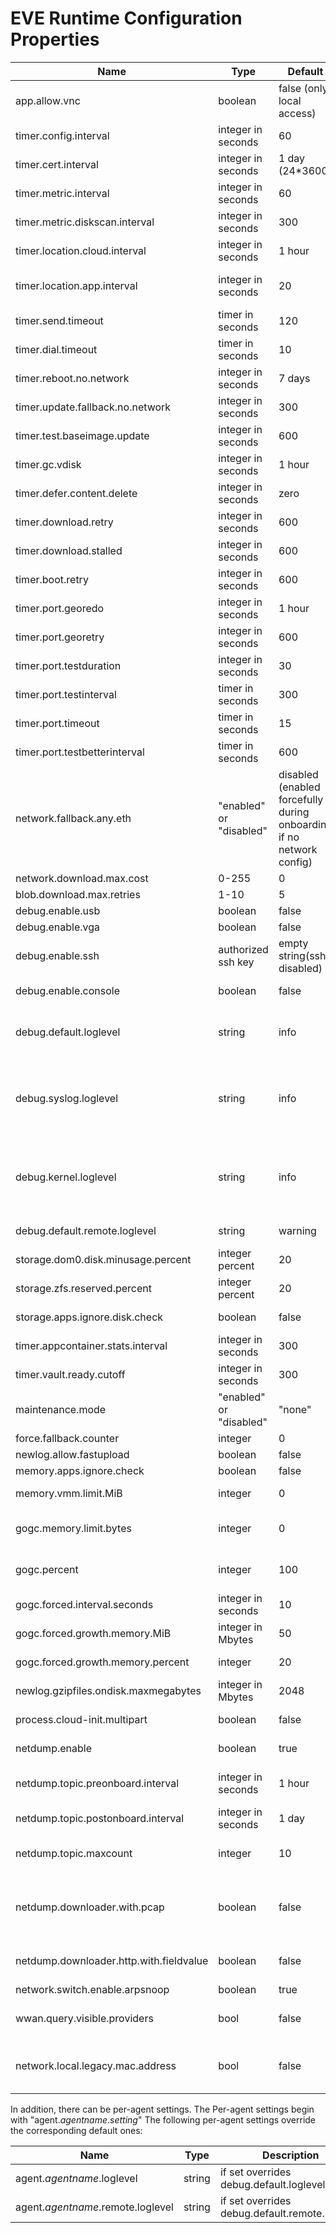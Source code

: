 # EVE Runtime Configuration Properties

| Name | Type | Default | Description |
| ---- | ---- | ------- | ----------- |
| app.allow.vnc | boolean | false (only local access) | allow access to EVE's VNC ports from external IPs |
| timer.config.interval | integer in seconds | 60 | how frequently device gets config |
| timer.cert.interval | integer in seconds | 1 day (24*3600) | how frequently device checks for new controller certificates |
| timer.metric.interval  | integer in seconds | 60 | how frequently device reports metrics |
| timer.metric.diskscan.interval  | integer in seconds | 300 | how frequently device should scan the disk for metrics |
| timer.location.cloud.interval | integer in seconds | 1 hour | how frequently device reports geographic location information to controller |
| timer.location.app.interval | integer in seconds | 20 | how frequently device reports geographic location information to applications (to local profile server and to other apps via meta-data server) |
| timer.send.timeout | timer in seconds | 120 | time for each http/send |
| timer.dial.timeout | timer in seconds | 10 | maximum time allowed to establish connection |
| timer.reboot.no.network | integer in seconds | 7 days | reboot after no cloud connectivity |
| timer.update.fallback.no.network | integer in seconds | 300 | fallback after no cloud connectivity |
| timer.test.baseimage.update | integer in seconds | 600 | commit to update |
| timer.gc.vdisk | integer in seconds | 1 hour | garbage collect unused instance virtual disk |
| timer.defer.content.delete | integer in seconds | zero | if set, keep content trees around for reuse after they have been deleted |
| timer.download.retry | integer in seconds | 600 | retry a failed download |
| timer.download.stalled | integer in seconds | 600 | cancel a stalled download |
| timer.boot.retry | integer in seconds | 600 | retry a failed domain boot |
| timer.port.georedo | integer in seconds | 1 hour | redo IP geolocation |
| timer.port.georetry | integer in seconds | 600 | retry geolocation after failure |
| timer.port.testduration | integer in seconds | 30 | wait for DHCP to give address |
| timer.port.testinterval | timer in seconds | 300 | retest the current port config |
| timer.port.timeout | timer in seconds | 15 | time for each http/send |
| timer.port.testbetterinterval | timer in seconds | 600 | test a higher prio port config |
| network.fallback.any.eth | "enabled" or "disabled" | disabled (enabled forcefully during onboarding if no network config) | if no connectivity try any Ethernet, WiFi, or LTE with DHCP client |
| network.download.max.cost | 0-255 | 0 | [max port cost for download](DEVICE-CONNECTIVITY.md) to avoid e.g., LTE ports |
| blob.download.max.retries | 1-10 | 5 | max download retries when image verification fails.|
| debug.enable.usb | boolean | false | allow USB e.g. keyboards on device |
| debug.enable.vga | boolean | false | allow VGA console on device |
| debug.enable.ssh | authorized ssh key | empty string(ssh disabled) | allow ssh to EVE |
| debug.enable.console | boolean | false | allow console access to EVE (reboot required to disable) |
| debug.default.loglevel | string | info | min level saved in files on device. Used logrus log levels as described here ["https://pkg.go.dev/github.com/sirupsen/logrus"]: panic, fatal, error, warning, info, debug and trace.
| debug.syslog.loglevel | string | info | min level of the syslog messages saved in files on device. System default loglevel string representation should be used as described here ["https://man7.org/linux/man-pages/man3/syslog.3.html"]: emerg, alert, crit, err, warning, notice, info, debug. |
| debug.kernel.loglevel | string | info | min level of the kernel messages saved in files on device. System default loglevel string representation should be used as described here ["https://man7.org/linux/man-pages/man3/syslog.3.html"]: emerg, alert, crit, err, warning, notice, info, debug. |
| debug.default.remote.loglevel | string | warning | min level sent to controller. Should be used log levels as described in "debug.syslog.loglevel" settings. |
| storage.dom0.disk.minusage.percent | integer percent | 20 | min. percent of persist partition reserved for dom0 |
| storage.zfs.reserved.percent | integer percent | 20 | min. percent of persist partition reserved for zfs performance |
| storage.apps.ignore.disk.check | boolean | false | Ignore disk usage check for Apps. Allows apps to create images bigger than available disk|
| timer.appcontainer.stats.interval | integer in seconds | 300 | collect application container stats |
| timer.vault.ready.cutoff | integer in seconds | 300 | reboot after inaccessible vault |
| maintenance.mode | "enabled" or "disabled" | "none" | don't run applications etc |
| force.fallback.counter | integer | 0 | forces fallback to other image if counter is changed |
| newlog.allow.fastupload | boolean | false | allow faster upload gzip logfiles to controller |
| memory.apps.ignore.check | boolean | false | Ignore memory usage check for Apps|
| memory.vmm.limit.MiB | integer | 0 | Manually override how much overhead is allocated for each running VMM |
| gogc.memory.limit.bytes | integer | 0 | Golang runtime soft memory limit, see details in API doc ["https://pkg.go.dev/runtime/debug#SetMemoryLimit"] |
| gogc.percent | integer | 100 | Golang runtime garbage collector target percentage, see details in API doc ["https://pkg.go.dev/runtime/debug#SetGCPercent"] |
| gogc.forced.interval.seconds | integer in seconds | 10 | minimum interval of forced execution of the GC. Forced GC is disabled when interval is set to 0 |
| gogc.forced.growth.memory.MiB | integer in Mbytes | 50 | minimum allocated memory in MiB required for the next GC execution |
| gogc.forced.growth.memory.percent | integer | 20 | minimum allocated memory percentage from last reclaim required for the next GC execution |
| newlog.gzipfiles.ondisk.maxmegabytes | integer in Mbytes | 2048 | the quota for keepig newlog gzip files on device |
| process.cloud-init.multipart | boolean | false | help VMs which do not handle mime multi-part themselves |
| netdump.enable | boolean | true | enable publishing of network diagnostics (as tgz archives to /persist/netdump) |
| netdump.topic.preonboard.interval | integer in seconds | 1 hour | how frequently (in seconds) can be netdumps of the same topic published while device is not yet onboarded |
| netdump.topic.postonboard.interval | integer in seconds | 1 day | how frequently (in seconds) can be netdumps of the same topic published after device has been onboarded |
| netdump.topic.maxcount | integer | 10 | maximum number of netdumps that can be published for each topic. The oldest netdump is unpublished should a new netdump exceed the limit.
| netdump.downloader.with.pcap | boolean | false | include packet captures inside netdumps for download requests. However, even if enabled, TCP segments carrying non-empty payload (i.e. content which is being downloaded) are excluded and the overall PCAP size is limited to 64MB. |
| netdump.downloader.http.with.fieldvalue | boolean | false | include HTTP header field values in captured network traces for download requests (beware: may contain secrets, such as datastore credentials). |
| network.switch.enable.arpsnoop | boolean | true | enable ARP Snooping on switch Network Instances |
| wwan.query.visible.providers | bool | false | enable to periodically (once per hour) query the set of visible cellular service providers and publish them under WirelessStatus (for every modem) |
| network.local.legacy.mac.address | bool | false | enables legacy MAC address generation for local network instances for those EVE nodes where changing MAC addresses in applications will lead to incorrect network configuration |

In addition, there can be per-agent settings.
The Per-agent settings begin with "agent.*agentname*.*setting*"
The following per-agent settings override the corresponding default ones:

| Name | Type | Description |
| ---- | ---- | ----------- |
| agent.*agentname*.loglevel | string | if set overrides debug.default.loglevel | (Legacy setting debug.*agentname*.loglevel still supported)
| agent.*agentname*.remote.loglevel | string | if set overrides debug.default.remote.loglevel | (Legacy setting debug.*agentname*.remote.loglevel)
